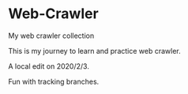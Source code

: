 # Web-Crawler
My web crawler collection

This is my journey to learn and practice web crawler.

A local edit on 2020/2/3.

Fun with tracking branches.
